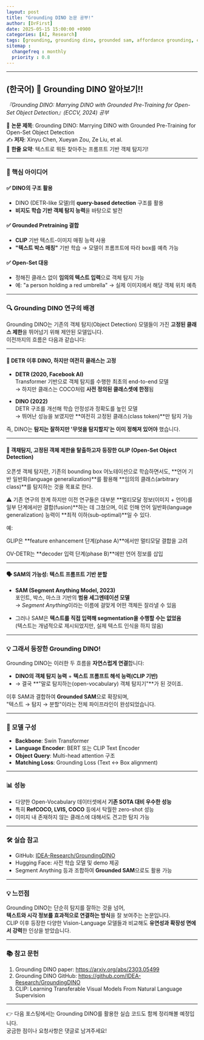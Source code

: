 ```yaml
---
layout: post
title: "Grounding DINO 논문 공부!"
author: [DrFirst]
date: 2025-05-15 15:00:00 +0900
categories: [AI, Research]
tags: [grounding, grounding dino, grounded sam, affordance grounding, computer vision, AI]
sitemap :
  changefreq : monthly
  priority : 0.8
---
```



---

## (한국어) 📝 Grounding DINO 알아보기!!
_『Grounding DINO: Marrying DINO with Grounded Pre-Training for Open-Set Object Detection』(ECCV, 2024) 공부_

📖 **논문 제목**: Grounding DINO: Marrying DINO with Grounded Pre-Training for Open-Set Object Detection  
✍️ **저자**: Xinyu Chen, Xueyan Zou, Ze Liu, et al.  
🌟 **한줄 요약**: 텍스트로 뭐든 찾아주는 프롬프트 기반 객체 탐지기!

---

### 🧠 핵심 아이디어

#### ✅ DINO의 구조 활용

- DINO (DETR-like 모델)의 **query-based detection** 구조를 활용  
- **비지도 학습 기반 객체 탐지 능력**을 바탕으로 발전  

#### ✅ Grounded Pretraining 결합

- **CLIP** 기반 텍스트-이미지 매핑 능력 사용  
- **"텍스트 박스 매칭"** 기반 학습 → 모델이 프롬프트에 따라 box를 예측 가능  

#### ✅ Open-Set 대응

- 정해진 클래스 없이 **임의의 텍스트 입력**으로 객체 탐지 가능  
- 예: "a person holding a red umbrella" → 실제 이미지에서 해당 객체 위치 예측  

---

### 🔍 Grounding DINO 연구의 배경

Grounding DINO는 기존의 객체 탐지(Object Detection) 모델들이 가진 **고정된 클래스 제한**을 뛰어넘기 위해 제안된 모델입니다.  
이전까지의 흐름은 다음과 같습니다:

---

#### 🧩 DETR 이후 DINO, 하지만 여전히 클래스는 고정

- **DETR (2020, Facebook AI)**  
  Transformer 기반으로 객체 탐지를 수행한 최초의 end-to-end 모델  
  → 하지만 클래스는 COCO처럼 **사전 정의된 클래스셋에 한정**됨

- **DINO (2022)**  
  DETR 구조를 개선해 학습 안정성과 정확도를 높인 모델  
  → 뛰어난 성능을 보였지만 **여전히 고정된 클래스(class token)**만 탐지 가능

즉, DINO는 **탐지는 잘하지만 '무엇을 탐지할지'는 이미 정해져 있어야** 했습니다.

---

#### 🧩 객채탐지, 고정된 객체 제한을 탈출하고자 등장한 GLIP (Open-Set Object Detection)

오픈셋 객체 탐지란, 기존의 bounding box 어노테이션으로 학습하면서도,
**언어 기반 일반화(language generalization)**를 활용해 **임의의 클래스(arbitrary class)**를 탐지하는 것을 목표로 한다.

⚠️ 기존 연구의 한계
하지만 이전 연구들은 대부분 **멀티모달 정보(이미지 + 언어)를 일부 단계에서만 결합(fusion)**하는 데 그쳤으며,
이로 인해 언어 일반화(language generalization) 능력이 **최적 이하(sub-optimal)**일 수 있다.

예:

GLIP은 **feature enhancement 단계(phase A)**에서만 멀티모달 결합을 고려

OV-DETR는 **decoder 입력 단계(phase B)**에만 언어 정보를 삽입


---

#### 🗣️ SAM의 가능성: 텍스트 프롬프트 기반 분할

- **SAM (Segment Anything Model, 2023)**  
  포인트, 박스, 마스크 기반의 **범용 세그멘테이션 모델**  
  → *Segment Anything*이라는 이름에 걸맞게 어떤 객체든 잘라낼 수 있음

- 그러나 SAM은 **텍스트를 직접 입력해 segmentation을 수행할 수는 없었음**  
  (텍스트는 개념적으로 제시되었지만, 실제 텍스트 인식을 하지 않음)

---

### 💡 그래서 등장한 Grounding DINO!

Grounding DINO는 이러한 두 흐름을 **자연스럽게 연결**합니다:

- **DINO의 객체 탐지 능력** + **텍스트 프롬프트 해석 능력(CLIP 기반)**  
- → 결국 **"말로 탐지하는(open-vocabulary) 객체 탐지기"**가 된 것이죠.

이후 SAM과 결합하여 **Grounded SAM**으로 확장되며,  
"텍스트 → 탐지 → 분할"이라는 전체 파이프라인이 완성되었습니다.


---

### 🧪 모델 구성

- **Backbone**: Swin Transformer
- **Language Encoder**: BERT 또는 CLIP Text Encoder
- **Object Query**: Multi-head attention 구조
- **Matching Loss**: Grounding Loss (Text ↔ Box alignment)

---

### 📊 성능

- 다양한 Open-Vocabulary 데이터셋에서 **기존 SOTA 대비 우수한 성능**
- 특히 **RefCOCO, LVIS, COCO** 등에서 탁월한 zero-shot 성능
- 이미지 내 존재하지 않는 클래스에 대해서도 견고한 탐지 가능

---

### 🛠️ 실습 참고

- GitHub: [IDEA-Research/GroundingDINO](https://github.com/IDEA-Research/GroundingDINO)
- Hugging Face: 사전 학습 모델 및 demo 제공
- Segment Anything 등과 조합하여 **Grounded SAM**으로도 활용 가능

---

### 💡 느낀점

Grounding DINO는 단순히 탐지를 잘하는 것을 넘어,  
**텍스트와 시각 정보를 효과적으로 연결하는 방식**을 잘 보여주는 논문입니다.  
CLIP 이후 등장한 다양한 Vision-Language 모델들과 비교해도 **유연성과 확장성 면에서 강력**한 인상을 받았습니다.

---

### 📚 참고 문헌

1. Grounding DINO paper: https://arxiv.org/abs/2303.05499  
2. Grounding DINO GitHub: https://github.com/IDEA-Research/GroundingDINO  
3. CLIP: Learning Transferable Visual Models From Natural Language Supervision

---

👉 다음 포스팅에서는 Grounding DINO를 활용한 실습 코드도 함께 정리해볼 예정입니다.  
궁금한 점이나 요청사항은 댓글로 남겨주세요!